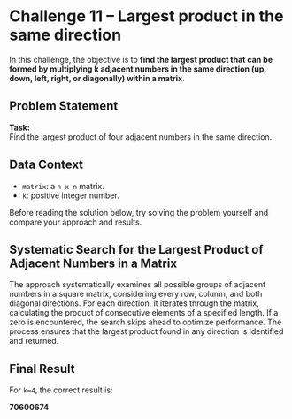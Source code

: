 # Challenge 11 – Largest product in the same direction

In this challenge, the objective is to **find the largest product that can be formed by multiplying k adjacent numbers in the same direction (up, down, left, right, or diagonally) within a matrix**.

## Problem Statement

**Task:**  
Find the largest product of four adjacent numbers in the same direction.

## Data Context

- `matrix`: a `n x n` matrix.
- `k`: positive integer number.

Before reading the solution below, try solving the problem yourself and compare your approach and results.

## Systematic Search for the Largest Product of Adjacent Numbers in a Matrix
The approach systematically examines all possible groups of adjacent numbers in a square matrix, considering every row, column, and both diagonal directions. For each direction, it iterates through the matrix, calculating the product of consecutive elements of a specified length. If a zero is encountered, the search skips ahead to optimize performance. The process ensures that the largest product found in any direction is identified and returned.

## Final Result

For `k=4`, the correct result is:

**70600674**